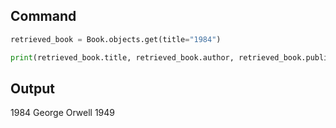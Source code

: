 
## Command 
```python
retrieved_book = Book.objects.get(title="1984") 

print(retrieved_book.title, retrieved_book.author, retrieved_book.publication_date)
```

## Output 
1984 George Orwell 1949